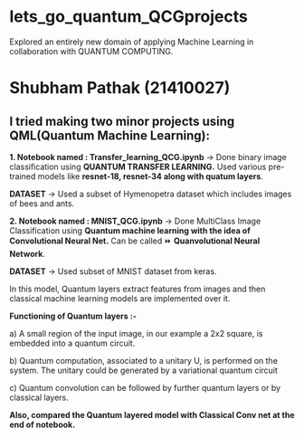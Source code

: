 # lets_go_quantum_QCGprojects
 Explored an entirely new domain of applying Machine Learning in collaboration with QUANTUM COMPUTING.

# Shubham Pathak (21410027)

## I tried making two minor projects using QML(Quantum Machine Learning):

**1. Notebook named : Transfer_learning_QCG.ipynb** -> Done binary image classification using **QUANTUM TRANSFER LEARNING.**
     Used various pre-trained models like **resnet-18, resnet-34 along with quatum layers**.

   **DATASET** -> Used a subset of Hymenopetra dataset which includes images of bees and ants.

**2. Notebook named : MNIST_QCG.ipynb** ->  Done MultiClass Image Classification using **Quantum machine learning with the idea of Convolutional Neural Net.** 
Can be called ⏩ **Quanvolutional Neural Network**.

  **DATASET** -> Used subset of MNIST dataset from keras.

In this model, Quantum layers extract features from images and then classical machine learning models are implemented over it.

**Functioning of Quantum layers :-**

a) A small region of the input image, in our example a 2x2 square, is embedded into a quantum circuit. 

b) Quantum computation, associated to a unitary U, is performed on the system. The unitary could be generated by a variational quantum circuit

c) Quantum convolution can be followed by further quantum layers or by classical layers.

**Also, compared the Quantum layered model with Classical Conv net at the end of notebook.**
